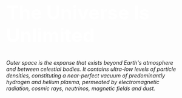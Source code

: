 <html>
  <head>
    <meta charset="UTF-8">
    <meta name="viewport" content="width=device-width, initial-scale=1.0">
    <title> Universe </title>
    <style>
      body {
        background-color: black blue;
        text-aligin: center;
        padding: 250px;
      }
      h1 {
        font-size: 50px;
        color: white;
      }
    </style>
  </head>
  <body>
    <h1> The Universe Is Unlimited </h1>
    <p><i>Outer space is the expanse that exists beyond Earth's atmosphere and between celestial bodies. It contains ultra-low levels of particle densities, constituting a near-perfect vacuum of predominantly hydrogen and helium plasma, permeated by electromagnetic radiation, cosmic rays, neutrinos, magnetic fields and dust.</i></p>
  </body>
</html>
